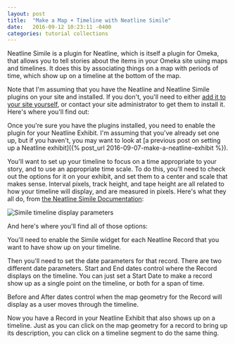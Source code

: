 ```yaml
---
layout: post
title:  "Make a Map + Timeline with Neatline Simile"
date:   2016-09-12 10:23:11 -0400
categories: tutorial collections
---
```


Neatline Simile is a plugin for Neatline, which is itself a plugin for Omeka, that allows you to tell stories about the items in your Omeka site using maps and timelines. It does this by associating things on a map with periods of time, which show up on a timeline at the bottom of the map.

Note that I'm assuming that you have the Neatline and Neatline Simile plugins on your site and installed. If you don't, you'll need to either [add it to your site yourself](https://omeka.org/codex/Managing_Plugins_2.0), or contact your site administrator to get them to install it. Here's where you'll find out:

<div class="gfycontainer"><div class='gfyitem' data-id='UntimelyAchingAmericanindianhorse' data-autoplay='false' data-responsive='true'></div></div>

Once you're sure you have the plugins installed, you need to enable the plugin for your Neatline Exhibit. I'm assuming that you've already set one up, but if you haven't, you may want to look at [a previous post on setting up a Neatline exhibit]({% post_url 2016-09-07-make-a-neatline-exhibit %}).

<div class="gfycontainer"><div class='gfyitem' data-id='FearlessBriskFlyingsquirrel' data-autoplay='false' data-responsive='true'></div></div>

You'll want to set up your timeline to focus on a time appropriate to your story, and to use an appropriate time scale. To do this, you'll need to check out the options for it on your exhibit, and set them to a center and scale that makes sense. Interval pixels, track height, and tape height are all related to how your timeline will display, and are measured in pixels. Here's what they all do, from [the Neatline Simile Documentation](http://docs.neatline.org/working-with-the-simile-timeline-widget.html):

![Simile timeline display parameters](http://neatline.org/wp-content/uploads/2014/05/timelinedefs.png)

And here's where you'll find all of those options:

<div class="gfycontainer"><div class='gfyitem' data-id='UnimportantBouncyHummingbird' data-autoplay='false' data-responsive='true'></div></div>

You'll need to enable the Simile widget for each Neatline Record that you want to have show up on your timeline.

<div class="gfycontainer"><div class='gfyitem' data-id='FatherlyShrillDowitcher' data-autoplay='false' data-responsive='true'></div></div>

Then you'll need to set the date parameters for that record. There are two different date parameters. Start and End dates control where the Record displays on the timeline. You can just set a Start Date to make a record show up as a single point on the timeline, or both for a span of time.

<div class="gfycontainer"><div class='gfyitem' data-id='ActiveOldfashionedBlacklab' data-autoplay='false' data-responsive='true'></div></div>

Before and After dates control when the map geometry for the Record will display as a user moves through the timeline.

<div class="gfycontainer"><div class='gfyitem' data-id='PeriodicWindingGreyhounddog' data-autoplay='false' data-responsive='true'></div></div>

Now you have a Record in your Neatline Exhibit that also shows up on a timeline. Just as you can click on the map geometry for a record to bring up its description, you can click on a timeline segment to do the same thing.

<script type="text/javascript" src="https://assets.gfycat.com/gfycat.js"></script>
